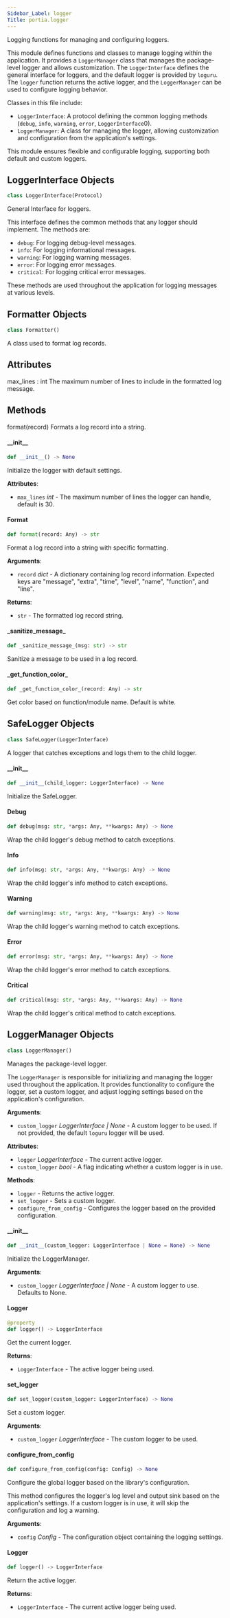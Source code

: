 ```yaml
---
Sidebar_Label: logger
Title: portia.logger
---
```


Logging functions for managing and configuring loggers.

This module defines functions and classes to manage logging within the application. It provides a
`LoggerManager` class that manages the package-level logger and allows customization.
The `LoggerInterface` defines the general interface for loggers, and the default logger is provided
by `loguru`. The `logger` function returns the active logger, and the `LoggerManager` can be used
to configure logging behavior.

Classes in this file include:

- `LoggerInterface`: A protocol defining the common logging methods (`debug`, `info`, `warning`,
`error`, `LoggerInterface`0).
- `LoggerManager`: A class for managing the logger, allowing customization and configuration from
the application&#x27;s settings.

This module ensures flexible and configurable logging, supporting both default and custom loggers.

## LoggerInterface Objects

```python
class LoggerInterface(Protocol)
```

General Interface for loggers.

This interface defines the common methods that any logger should implement. The methods are:

- `debug`: For logging debug-level messages.
- `info`: For logging informational messages.
- `warning`: For logging warning messages.
- `error`: For logging error messages.
- `critical`: For logging critical error messages.

These methods are used throughout the application for logging messages at various levels.

## Formatter Objects

```python
class Formatter()
```

A class used to format log records.

Attributes
----------
max_lines : int
    The maximum number of lines to include in the formatted log message.

Methods
-------
format(record)
    Formats a log record into a string.

#### \_\_init\_\_

```python
def __init__() -> None
```

Initialize the logger with default settings.

**Attributes**:

- `max_lines` _int_ - The maximum number of lines the logger can handle, default is 30.

#### Format

```python
def format(record: Any) -> str
```

Format a log record into a string with specific formatting.

**Arguments**:

- `record` _dict_ - A dictionary containing log record information.
  Expected keys are &quot;message&quot;, &quot;extra&quot;, &quot;time&quot;, &quot;level&quot;, &quot;name&quot;,
  &quot;function&quot;, and &quot;line&quot;.
  

**Returns**:

- `str` - The formatted log record string.

#### \_sanitize\_message\_

```python
def _sanitize_message_(msg: str) -> str
```

Sanitize a message to be used in a log record.

#### \_get\_function\_color\_

```python
def _get_function_color_(record: Any) -> str
```

Get color based on function/module name. Default is white.

## SafeLogger Objects

```python
class SafeLogger(LoggerInterface)
```

A logger that catches exceptions and logs them to the child logger.

#### \_\_init\_\_

```python
def __init__(child_logger: LoggerInterface) -> None
```

Initialize the SafeLogger.

#### Debug

```python
def debug(msg: str, *args: Any, **kwargs: Any) -> None
```

Wrap the child logger&#x27;s debug method to catch exceptions.

#### Info

```python
def info(msg: str, *args: Any, **kwargs: Any) -> None
```

Wrap the child logger&#x27;s info method to catch exceptions.

#### Warning

```python
def warning(msg: str, *args: Any, **kwargs: Any) -> None
```

Wrap the child logger&#x27;s warning method to catch exceptions.

#### Error

```python
def error(msg: str, *args: Any, **kwargs: Any) -> None
```

Wrap the child logger&#x27;s error method to catch exceptions.

#### Critical

```python
def critical(msg: str, *args: Any, **kwargs: Any) -> None
```

Wrap the child logger&#x27;s critical method to catch exceptions.

## LoggerManager Objects

```python
class LoggerManager()
```

Manages the package-level logger.

The `LoggerManager` is responsible for initializing and managing the logger used throughout
the application. It provides functionality to configure the logger, set a custom logger,
and adjust logging settings based on the application&#x27;s configuration.

**Arguments**:

- `custom_logger` _LoggerInterface | None_ - A custom logger to be used. If not provided,
  the default `loguru` logger will be used.
  

**Attributes**:

- `logger` _LoggerInterface_ - The current active logger.
- `custom_logger` _bool_ - A flag indicating whether a custom logger is in use.
  

**Methods**:

- `logger` - Returns the active logger.
- `set_logger` - Sets a custom logger.
- `configure_from_config` - Configures the logger based on the provided configuration.

#### \_\_init\_\_

```python
def __init__(custom_logger: LoggerInterface | None = None) -> None
```

Initialize the LoggerManager.

**Arguments**:

- `custom_logger` _LoggerInterface | None_ - A custom logger to use. Defaults to None.

#### Logger

```python
@property
def logger() -> LoggerInterface
```

Get the current logger.

**Returns**:

- `LoggerInterface` - The active logger being used.

#### set\_logger

```python
def set_logger(custom_logger: LoggerInterface) -> None
```

Set a custom logger.

**Arguments**:

- `custom_logger` _LoggerInterface_ - The custom logger to be used.

#### configure\_from\_config

```python
def configure_from_config(config: Config) -> None
```

Configure the global logger based on the library&#x27;s configuration.

This method configures the logger&#x27;s log level and output sink based on the application&#x27;s
settings. If a custom logger is in use, it will skip the configuration and log a warning.

**Arguments**:

- `config` _Config_ - The configuration object containing the logging settings.

#### Logger

```python
def logger() -> LoggerInterface
```

Return the active logger.

**Returns**:

- `LoggerInterface` - The current active logger being used.

